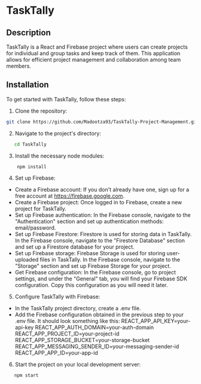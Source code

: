 # TaskTally

## Description
TaskTally is a React and Firebase project where users can create projects for individual and group tasks and keep track of them. This application allows for efficient project management and collaboration among team members.

## Installation

To get started with TaskTally, follow these steps:

1. Clone the repository:

```bash
git clone https://github.com/Madootza93/TaskTally-Project-Management.git 

```

2. Navigate to the project's directory:
```bash
   cd TaskTally
```
 

3. Install the necessary node modules:
```bash
    npm install
```

4. Set up Firebase:
- Create a Firebase account: If you don't already have one, sign up for a free account at https://firebase.google.com.
- Create a Firebase project: Once logged in to Firebase, create a new project for TaskTally.
- Set up Firebase authentication: In the Firebase console, navigate to the "Authentication" section and set up authentication methods: email/password.
- Set up Firebase Firestore: Firestore is used for storing data in TaskTally. In the Firebase console, navigate to the "Firestore Database" section and set up a Firestore database  for your project.
- Set up Firebase storage: Firebase Storage is used for storing user-uploaded files in TaskTally. In the Firebase console, navigate to the "Storage" section and set up Firebase Storage for your project.
- Get Firebase configuration: In the Firebase console, go to project settings, and under the "General" tab, you will find your Firebase SDK configuration. Copy this configuration as you will need it later.

5. Configure TaskTally with Firebase:
- In the TaskTally project directory, create a .env file.
- Add the Firebase configuration obtained in the previous step to your .env file. It should look something like this:
REACT_APP_API_KEY=your-api-key
REACT_APP_AUTH_DOMAIN=your-auth-domain
REACT_APP_PROJECT_ID=your-project-id
REACT_APP_STORAGE_BUCKET=your-storage-bucket
REACT_APP_MESSAGING_SENDER_ID=your-messaging-sender-id
REACT_APP_APP_ID=your-app-id


6. Start the project on your local development server:
```bash
   npm start
```




